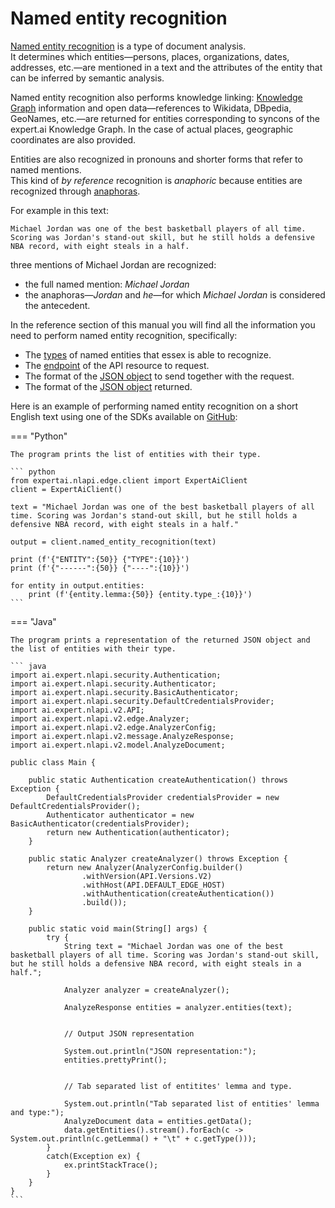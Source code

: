 # Named entity recognition

<a href="https://en.wikipedia.org/wiki/Named-entity_recognition" target="_blank">Named entity recognition</a> is a type of document analysis.  
It determines which entities&mdash;persons, places, organizations, dates, addresses, etc.&mdash;are mentioned in a text and the attributes of the entity that can be inferred by semantic analysis.

Named entity recognition also performs knowledge linking: [Knowledge Graph](../knowledgegraph/index.md) information and open data&mdash;references to Wikidata, DBpedia, GeoNames, etc.&mdash;are returned for entities corresponding to syncons of the expert.ai Knowledge Graph. In the case of actual places, geographic coordinates are also provided.

Entities are also recognized in pronouns and shorter forms that refer to named mentions.  
This kind of _by reference_ recognition is _anaphoric_ because entities are recognized through <a href="https://en.wikipedia.org/wiki/Anaphora_(linguistics)" target="_blank">anaphoras</a>.
 
For example in this text:

<pre>
<code><span class="bordered">Michael Jordan</span> was one of the best basketball players of all time.
Scoring was <span class="bordered">Jordan</span>'s stand-out skill, but <span class="bordered">he</span> still holds a defensive NBA record, with eight steals in a half.</code></pre>

three mentions of Michael Jordan are recognized:

- the full named mention: _Michael Jordan_
- the anaphoras&mdash;_Jordan_ and _he_&mdash;for which _Michael Jordan_ is considered the antecedent.

In the reference section of this manual you will find all the information you need to perform named entity recognition, specifically:

- The [types](../../reference/entity-types/index.md) of named entities that essex is able to recognize.
- The [endpoint](../../reference/endpoints/index.md) of the API resource to request.
- The format of the [JSON object](../../reference/request/entity-recognition/index.md) to send together with the request.
- The format of the [JSON object](../../reference/output/entity-recognition/index.md) returned.

Here is an example of performing named entity recognition on a short English text using one of the SDKs available on <a href="https://github.com/therealexpertai/" target="_blank">GitHub</a>:

=== "Python"
    
    The program prints the list of entities with their type.

    ``` python
    from expertai.nlapi.edge.client import ExpertAiClient
    client = ExpertAiClient()

    text = "Michael Jordan was one of the best basketball players of all time. Scoring was Jordan's stand-out skill, but he still holds a defensive NBA record, with eight steals in a half."

    output = client.named_entity_recognition(text)

    print (f'{"ENTITY":{50}} {"TYPE":{10}}')
    print (f'{"------":{50}} {"----":{10}}')

    for entity in output.entities:
        print (f'{entity.lemma:{50}} {entity.type_:{10}}')
    ```

=== "Java"
        
    The program prints a representation of the returned JSON object and the list of entities with their type.
    
    ``` java
    import ai.expert.nlapi.security.Authentication;
    import ai.expert.nlapi.security.Authenticator;
    import ai.expert.nlapi.security.BasicAuthenticator;
    import ai.expert.nlapi.security.DefaultCredentialsProvider;
    import ai.expert.nlapi.v2.API;
    import ai.expert.nlapi.v2.edge.Analyzer;
    import ai.expert.nlapi.v2.edge.AnalyzerConfig;
    import ai.expert.nlapi.v2.message.AnalyzeResponse;
    import ai.expert.nlapi.v2.model.AnalyzeDocument;
    
    public class Main {

        public static Authentication createAuthentication() throws Exception {
            DefaultCredentialsProvider credentialsProvider = new DefaultCredentialsProvider();
            Authenticator authenticator = new BasicAuthenticator(credentialsProvider);
            return new Authentication(authenticator);
        }

        public static Analyzer createAnalyzer() throws Exception {
            return new Analyzer(AnalyzerConfig.builder()
                    .withVersion(API.Versions.V2)
					.withHost(API.DEFAULT_EDGE_HOST)
                    .withAuthentication(createAuthentication())
                    .build());
        }

        public static void main(String[] args) {
            try {
                String text = "Michael Jordan was one of the best basketball players of all time. Scoring was Jordan's stand-out skill, but he still holds a defensive NBA record, with eight steals in a half.";

                Analyzer analyzer = createAnalyzer();

                AnalyzeResponse entities = analyzer.entities(text);


                // Output JSON representation

                System.out.println("JSON representation:");
                entities.prettyPrint();


                // Tab separated list of entitites' lemma and type.

                System.out.println("Tab separated list of entities' lemma and type:");
                AnalyzeDocument data = entities.getData();
                data.getEntities().stream().forEach(c -> System.out.println(c.getLemma() + "\t" + c.getType()));
            }
            catch(Exception ex) {
                ex.printStackTrace();
            }
        }
    }
    ```

